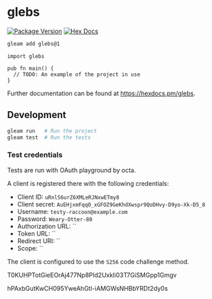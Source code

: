 # glebs

[![Package Version](https://img.shields.io/hexpm/v/glebs)](https://hex.pm/packages/glebs)
[![Hex Docs](https://img.shields.io/badge/hex-docs-ffaff3)](https://hexdocs.pm/glebs/)

```sh
gleam add glebs@1
```
```gleam
import glebs

pub fn main() {
  // TODO: An example of the project in use
}
```

Further documentation can be found at <https://hexdocs.pm/glebs>.

## Development

```sh
gleam run   # Run the project
gleam test  # Run the tests
```

### Test credentials

Tests are run with OAuth playground by octa.

A client is registered there with the following credentials:

- Client ID: `uRnlS6urZ6XMLeRJNxwETmy8`
- Client secret: `AuEHjxmFqqO_xGFOZ9GeKhdXwspr9QoDHvy-D9yo-Xk-D5_8`
- Username: `testy-raccoon@example.com`
- Password: `Weary-Otter-80`
- Authorization URL: ``
- Token URL: ``
- Redirect URI: ``
- Scope: ``

The client is configured to use the `S256` code challenge method.

T0KUHPTotGieEOrAj477Np8PId2Uxkli03T7GiSMGpp1Gmgv

hPAxbGutKwCH095YweAhGtl-iAMGWsNHBbYRDt2dy0s
